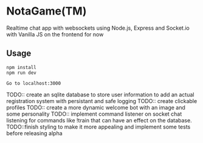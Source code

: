 # NotaGame(TM)
Realtime chat app with websockets using Node.js, Express and Socket.io with Vanilla JS on the frontend for now
## Usage
```
npm install
npm run dev

Go to localhost:3000
```


TODO:: create an sqlite database to store user information to add an actual registration system with persistant and safe logging
TODO:: create clickable profiles
TODO:: create a more dynamic welcome bot with an image and some personality
TODO:: implement command listener on socket chat listening for commands like !train that can have an effect on the database.
TODO::finish styling to make it more appealing and implement some tests before releasing alpha